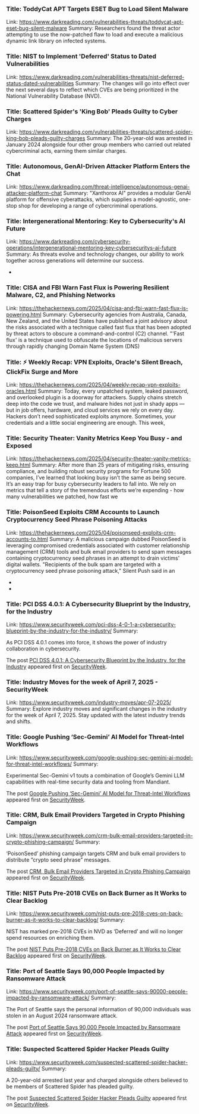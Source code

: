 ### Title: ToddyCat APT Targets ESET Bug to Load Silent Malware
Link: https://www.darkreading.com/vulnerabilities-threats/toddycat-apt-eset-bug-silent-malware
Summary: Researchers found the threat actor attempting to use the now-patched flaw to load and execute a malicious dynamic link library on infected systems.

### Title: NIST to Implement 'Deferred' Status to Dated Vulnerabilities
Link: https://www.darkreading.com/vulnerabilities-threats/nist-deferred-status-dated-vulnerabilities
Summary: The changes will go into effect over the next several days to reflect which CVEs are being prioritized in the National Vulnerability Database (NVD).

### Title: Scattered Spider's 'King Bob' Pleads Guilty to Cyber Charges
Link: https://www.darkreading.com/vulnerabilities-threats/scattered-spider-king-bob-pleads-guilty-charges
Summary: The 20-year-old was arrested in January 2024 alongside four other group members who carried out related cybercriminal acts, earning them similar charges.

### Title: Autonomous, GenAI-Driven Attacker Platform Enters the Chat
Link: https://www.darkreading.com/threat-intelligence/autonomous-genai-attacker-platform-chat
Summary: &quot;Xanthorox AI&quot; provides a modular GenAI platform for offensive cyberattacks, which supplies a model-agnostic, one-stop shop for developing a range of cybercriminal operations.

### Title: Intergenerational Mentoring: Key to Cybersecurity's AI Future
Link: https://www.darkreading.com/cybersecurity-operations/intergenerational-mentoring-key-cybersecuritys-ai-future
Summary: As threats evolve and technology changes, our ability to work together across generations will determine our success.

 - 
### Title: CISA and FBI Warn Fast Flux is Powering Resilient Malware, C2, and Phishing Networks
Link: https://thehackernews.com/2025/04/cisa-and-fbi-warn-fast-flux-is-powering.html
Summary: Cybersecurity agencies from Australia, Canada, New Zealand, and the United States have published a joint advisory about the risks associated with a technique called fast flux that has been adopted by threat actors to obscure a command-and-control (C2) channel.
"'Fast flux' is a technique used to obfuscate the locations of malicious servers through rapidly changing Domain Name System (DNS)

### Title: ⚡ Weekly Recap: VPN Exploits, Oracle's Silent Breach, ClickFix Surge and More
Link: https://thehackernews.com/2025/04/weekly-recap-vpn-exploits-oracles.html
Summary: Today, every unpatched system, leaked password, and overlooked plugin is a doorway for attackers. Supply chains stretch deep into the code we trust, and malware hides not just in shady apps — but in job offers, hardware, and cloud services we rely on every day.
Hackers don’t need sophisticated exploits anymore. Sometimes, your credentials and a little social engineering are enough.
This week,

### Title: Security Theater: Vanity Metrics Keep You Busy - and Exposed
Link: https://thehackernews.com/2025/04/security-theater-vanity-metrics-keep.html
Summary: After more than 25 years of mitigating risks, ensuring compliance, and building robust security programs for Fortune 500 companies, I’ve learned that looking busy isn’t the same as being secure.&nbsp;
It’s an easy trap for busy cybersecurity leaders to fall into. We rely on metrics that tell a story of the tremendous efforts we’re expending - how many vulnerabilities we patched, how fast we

### Title: PoisonSeed Exploits CRM Accounts to Launch Cryptocurrency Seed Phrase Poisoning Attacks
Link: https://thehackernews.com/2025/04/poisonseed-exploits-crm-accounts-to.html
Summary: A malicious campaign dubbed PoisonSeed is leveraging compromised credentials associated with customer relationship management (CRM) tools and bulk email providers to send spam messages containing cryptocurrency seed phrases in an attempt to drain victims' digital wallets.
"Recipients of the bulk spam are targeted with a cryptocurrency seed phrase poisoning attack," Silent Push said in an

 - 
 - 
### Title: PCI DSS 4.0.1: A Cybersecurity Blueprint by the Industry, for the Industry
Link: https://www.securityweek.com/pci-dss-4-0-1-a-cybersecurity-blueprint-by-the-industry-for-the-industry/
Summary: <p>As PCI DSS 4.0.1 comes into force, it shows the power of industry collaboration in cybersecurity.</p>
<p>The post <a href="https://www.securityweek.com/pci-dss-4-0-1-a-cybersecurity-blueprint-by-the-industry-for-the-industry/">PCI DSS 4.0.1: A Cybersecurity Blueprint by the Industry, for the Industry</a> appeared first on <a href="https://www.securityweek.com">SecurityWeek</a>.</p>

### Title: Industry Moves for the week of April 7, 2025 - SecurityWeek
Link: https://www.securityweek.com/industry-moves/apr-07-2025/
Summary: Explore industry moves and significant changes in the industry for the week of April 7, 2025. Stay updated with the latest industry trends and shifts.

### Title: Google Pushing ‘Sec-Gemini’ AI Model for Threat-Intel Workflows
Link: https://www.securityweek.com/google-pushing-sec-gemini-ai-model-for-threat-intel-workflows/
Summary: <p>Experimental Sec-Gemini v1 touts a combination of Google’s Gemini LLM capabilities with real-time security data and tooling from Mandiant.</p>
<p>The post <a href="https://www.securityweek.com/google-pushing-sec-gemini-ai-model-for-threat-intel-workflows/">Google Pushing &#8216;Sec-Gemini&#8217; AI Model for Threat-Intel Workflows</a> appeared first on <a href="https://www.securityweek.com">SecurityWeek</a>.</p>

### Title: CRM, Bulk Email Providers Targeted in Crypto Phishing Campaign
Link: https://www.securityweek.com/crm-bulk-email-providers-targeted-in-crypto-phishing-campaign/
Summary: <p>‘PoisonSeed’ phishing campaign targets CRM and bulk email providers to distribute “crypto seed phrase” messages.</p>
<p>The post <a href="https://www.securityweek.com/crm-bulk-email-providers-targeted-in-crypto-phishing-campaign/">CRM, Bulk Email Providers Targeted in Crypto Phishing Campaign</a> appeared first on <a href="https://www.securityweek.com">SecurityWeek</a>.</p>

### Title: NIST Puts Pre-2018 CVEs on Back Burner as It Works to Clear Backlog
Link: https://www.securityweek.com/nist-puts-pre-2018-cves-on-back-burner-as-it-works-to-clear-backlog/
Summary: <p>NIST has marked pre-2018 CVEs in NVD as ‘Deferred’ and will no longer spend resources on enriching them.</p>
<p>The post <a href="https://www.securityweek.com/nist-puts-pre-2018-cves-on-back-burner-as-it-works-to-clear-backlog/">NIST Puts Pre-2018 CVEs on Back Burner as It Works to Clear Backlog</a> appeared first on <a href="https://www.securityweek.com">SecurityWeek</a>.</p>

### Title: Port of Seattle Says 90,000 People Impacted by Ransomware Attack
Link: https://www.securityweek.com/port-of-seattle-says-90000-people-impacted-by-ransomware-attack/
Summary: <p>The Port of Seattle says the personal information of 90,000 individuals was stolen in an August 2024 ransomware attack.</p>
<p>The post <a href="https://www.securityweek.com/port-of-seattle-says-90000-people-impacted-by-ransomware-attack/">Port of Seattle Says 90,000 People Impacted by Ransomware Attack</a> appeared first on <a href="https://www.securityweek.com">SecurityWeek</a>.</p>

### Title: Suspected Scattered Spider Hacker Pleads Guilty
Link: https://www.securityweek.com/suspected-scattered-spider-hacker-pleads-guilty/
Summary: <p>A 20-year-old arrested last year and charged alongside others believed to be members of Scattered Spider has pleaded guilty.</p>
<p>The post <a href="https://www.securityweek.com/suspected-scattered-spider-hacker-pleads-guilty/">Suspected Scattered Spider Hacker Pleads Guilty</a> appeared first on <a href="https://www.securityweek.com">SecurityWeek</a>.</p>


